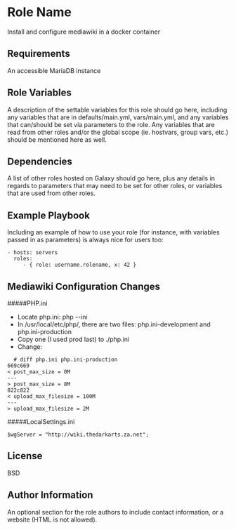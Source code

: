 Role Name
=========

Install and configure mediawiki in a docker container	

Requirements
------------

An accessible MariaDB instance

Role Variables
--------------

A description of the settable variables for this role should go here, including any variables that are in defaults/main.yml, vars/main.yml, and any variables that can/should be set via parameters to the role. Any variables that are read from other roles and/or the global scope (ie. hostvars, group vars, etc.) should be mentioned here as well.

Dependencies
------------

A list of other roles hosted on Galaxy should go here, plus any details in regards to parameters that may need to be set for other roles, or variables that are used from other roles.

Example Playbook
----------------

Including an example of how to use your role (for instance, with variables passed in as parameters) is always nice for users too:

    - hosts: servers
      roles:
         - { role: username.rolename, x: 42 }

Mediawiki Configuration Changes
-------------------------------

#####PHP.ini
- Locate php.ini: php --ini
- In /usr/local/etc/php/, there are two files: php.ini-development and php.ini-production
- Copy one (I used prod last) to ./php.ini
- Change:
```
  # diff php.ini php.ini-production
669c669
< post_max_size = 0M
---
> post_max_size = 8M
822c822
< upload_max_filesize = 100M
---
> upload_max_filesize = 2M
```

#####LocalSettings.ini
```
$wgServer = "http://wiki.thedarkarts.za.net";
```

License
-------

BSD

Author Information
------------------

An optional section for the role authors to include contact information, or a website (HTML is not allowed).
